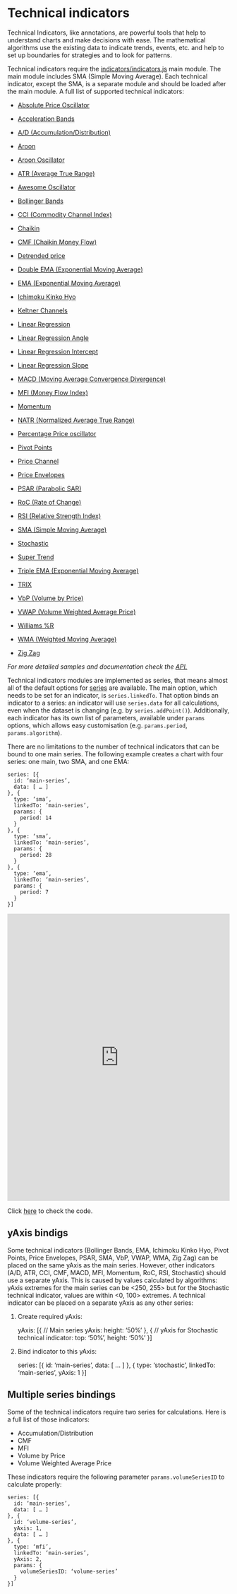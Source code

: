 Technical indicators
===

Technical Indicators, like annotations, are powerful tools that help to understand charts and make decisions with ease. The mathematical algorithms use the existing data to indicate trends, events, etc. and help to set up boundaries for strategies and to look for patterns.

Technical indicators require the [indicators/indicators.js](https://code.highcharts.com/stock/indicators/indicators.js) main module. The main module includes SMA (Simple Moving Average). Each technical indicator, except the SMA, is a separate module and should be loaded after the main module. A full list of supported technical indicators:

*   [Absolute Price Oscillator](http://jsfiddle.net/gh/get/library/pure/highcharts/highcharts/tree/master/samples/stock/indicators/apo/)
    
*   [Acceleration Bands](http://jsfiddle.net/gh/get/library/pure/highcharts/highcharts/tree/master/samples/stock/indicators/acceleration-bands/)
    
*   [A/D (Accumulation/Distribution)](http://jsfiddle.net/gh/get/library/pure/highcharts/highcharts/tree/master/samples/stock/indicators/accumulation-distribution/)
    
*   [Aroon](http://jsfiddle.net/gh/get/library/pure/highcharts/highcharts/tree/master/samples/stock/indicators/aroon/)
    
*   [Aroon Oscillator](http://jsfiddle.net/gh/get/library/pure/highcharts/highcharts/tree/master/samples/stock/indicators/aroon-oscillator/)
    
*   [ATR (Average True Range)](http://jsfiddle.net/gh/get/library/pure/highcharts/highcharts/tree/master/samples/stock/indicators/atr/)
    
*   [Awesome Oscillator](http://jsfiddle.net/gh/get/library/pure/highcharts/highcharts/tree/master/samples/stock/indicators/ao/)
    
*   [Bollinger Bands](http://jsfiddle.net/gh/get/library/pure/highcharts/highcharts/tree/master/samples/stock/indicators/bollinger-bands/)
    
*   [CCI (Commodity Channel Index)](http://jsfiddle.net/gh/get/library/pure/highcharts/highcharts/tree/master/samples/stock/indicators/cci/)
    
*   [Chaikin](http://jsfiddle.net/gh/get/library/pure/highcharts/highcharts/tree/master/samples/stock/indicators/chaikin/)
    
*   [CMF (Chaikin Money Flow)](http://jsfiddle.net/gh/get/library/pure/highcharts/highcharts/tree/master/samples/stock/indicators/cmf/)
    
*   [Detrended price](http://jsfiddle.net/gh/get/library/pure/highcharts/highcharts/tree/master/samples/stock/indicators/dpo/)
    
*   [Double EMA (Exponential Moving Average)](http://jsfiddle.net/gh/get/library/pure/highcharts/highcharts/tree/master/samples/stock/indicators/dema/)
    
*   [EMA (Exponential Moving Average)](http://jsfiddle.net/gh/get/library/pure/highcharts/highcharts/tree/master/samples/stock/indicators/ema/)
    
*   [Ichimoku Kinko Hyo](http://jsfiddle.net/gh/get/library/pure/highcharts/highcharts/tree/master/samples/stock/indicators/ichimoku-kinko-hyo/)
    
*   [Keltner Channels](http://jsfiddle.net/gh/get/library/pure/highcharts/highcharts/tree/master/samples/stock/indicators/keltner-channels/)
    
*   [Linear Regression](http://jsfiddle.net/gh/get/library/pure/highcharts/highcharts/tree/master/samples/stock/indicators/linear-regression/)
    
*   [Linear Regression Angle](http://jsfiddle.net/gh/get/library/pure/highcharts/highcharts/tree/master/samples/stock/indicators/linear-regression-angle/)
    
*   [Linear Regression Intercept](http://jsfiddle.net/gh/get/library/pure/highcharts/highcharts/tree/master/samples/stock/indicators/linear-regression-intercept/)
    
*   [Linear Regression Slope](http://jsfiddle.net/gh/get/library/pure/highcharts/highcharts/tree/master/samples/stock/indicators/linear-regression-slope/)
    
*   [MACD (Moving Average Convergence Divergence)](http://jsfiddle.net/gh/get/library/pure/highcharts/highcharts/tree/master/samples/stock/indicators/macd/)
    
*   [MFI (Money Flow Index)](http://jsfiddle.net/gh/get/library/pure/highcharts/highcharts/tree/master/samples/stock/indicators/mfi/)
    
*   [Momentum](http://jsfiddle.net/gh/get/library/pure/highcharts/highcharts/tree/master/samples/stock/indicators/momentum/)
    
*   [NATR (Normalized Average True Range)](http://jsfiddle.net/gh/get/library/pure/highcharts/highcharts/tree/master/samples/stock/indicators/natr/)
    
*   [Percentage Price oscillator](http://jsfiddle.net/gh/get/library/pure/highcharts/highcharts/tree/master/samples/stock/indicators/ppo/)
    
*   [Pivot Points](http://jsfiddle.net/gh/get/library/pure/highcharts/highcharts/tree/master/samples/stock/indicators/pivot-points/)
    
*   [Price Channel](http://jsfiddle.net/gh/get/library/pure/highcharts/highcharts/tree/master/samples/stock/indicators/price-channel/)
    
*   [Price Envelopes](http://jsfiddle.net/gh/get/library/pure/highcharts/highcharts/tree/master/samples/stock/indicators/price-envelopes/)
    
*   [PSAR (Parabolic SAR)](http://jsfiddle.net/gh/get/library/pure/highcharts/highcharts/tree/master/samples/stock/indicators/psar/)
    
*   [RoC (Rate of Change)](http://jsfiddle.net/gh/get/library/pure/highcharts/highcharts/tree/master/samples/stock/indicators/roc/)
    
*   [RSI (Relative Strength Index)](http://jsfiddle.net/gh/get/library/pure/highcharts/highcharts/tree/master/samples/stock/indicators/rsi/)
    
*   [SMA (Simple Moving Average)](http://jsfiddle.net/gh/get/library/pure/highcharts/highcharts/tree/master/samples/stock/indicators/sma/)
    
*   [Stochastic](http://jsfiddle.net/gh/get/library/pure/highcharts/highcharts/tree/master/samples/stock/indicators/stochastic/)
    
*   [Super Trend](http://jsfiddle.net/gh/get/library/pure/highcharts/highcharts/tree/master/samples/stock/indicators/supertrend/)
    
*   [Triple EMA (Exponential Moving Average)](http://jsfiddle.net/gh/get/library/pure/highcharts/highcharts/tree/master/samples/stock/indicators/tema/)
    
*   [TRIX](http://jsfiddle.net/gh/get/library/pure/highcharts/highcharts/tree/master/samples/stock/indicators/trix/)
    
*   [VbP (Volume by Price)](http://jsfiddle.net/gh/get/library/pure/highcharts/highcharts/tree/master/samples/stock/indicators/volume-by-price/)
    
*   [VWAP (Volume Weighted Average Price)](http://jsfiddle.net/gh/get/library/pure/highcharts/highcharts/tree/master/samples/stock/indicators/vwap/)
    
*   [Williams %R](http://jsfiddle.net/gh/get/library/pure/highcharts/highcharts/tree/master/samples/stock/indicators/williams-r/)
    
*   [WMA (Weighted Moving Average)](http://jsfiddle.net/gh/get/library/pure/highcharts/highcharts/tree/master/samples/stock/indicators/wma/)
    
*   [Zig Zag](http://jsfiddle.net/gh/get/library/pure/highcharts/highcharts/tree/master/samples/stock/indicators/zigzag/)
    

_For more detailed samples and documentation check the [API.](https://api.highcharts.com/highstock/plotOptions.sma)_

Technical indicators modules are implemented as series, that means almost all of the default options for [series](https://www.highcharts.com/docs/chart-concepts/series) are available. The main option, which needs to be set for an indicator, is `series.linkedTo`. That option binds an indicator to a series: an indicator will use `series.data` for all calculations, even when the dataset is changing (e.g. by `series.addPoint()`). Additionally, each indicator has its own list of parameters, available under `params` options, which allows easy customisation (e.g. `params.period`, `params.algorithm`).

There are no limitations to the number of technical indicators that can be bound to one main series. The following example creates a chart with four series: one main, two SMA, and one EMA:

    
    series: [{
      id: ‘main-series’,
      data: [ … ]
    }, {
      type: ‘sma’,
      linkedTo: ‘main-series’,
      params: {
        period: 14
      }
    }, {
      type: ‘sma’,
      linkedTo: ‘main-series’,
      params: {
        period: 28
      }
    }, {
      type: ‘ema’,
      linkedTo: ‘main-series’,
      params: {
        period: 7
      }
    }]
    

<iframe style="width: 100%; height: 650px; border: none;" src=https://www.highcharts.com/samples/embed/stock/demo/macd-pivot-points allow="fullscreen"></iframe>

Click [here](http://jsfiddle.net/gh/get/library/pure/highcharts/highcharts/tree/master/samples/stock/demo/macd-pivot-points) to check the code.

yAxis bindigs
-------------

Some technical indicators (Bollinger Bands, EMA, Ichimoku Kinko Hyo, Pivot Points, Price Envelopes, PSAR, SMA, VbP, VWAP, WMA, Zig Zag) can be placed on the same yAxis as the main series. However, other indicators (A/D, ATR, CCI, CMF, MACD, MFI, Momentum, RoC, RSI, Stochastic) should use a separate yAxis. This is caused by values calculated by algorithms: yAxis extremes for the main series can be <250, 255> but for the Stochastic technical indicator, values are within <0, 100> extremes. A technical indicator can be placed on a separate yAxis as any other series:

1. Create required yAxis:

    
    yAxis: [{
      // Main series yAxis:
      height: ‘50%’
    }, {
      // yAxis for Stochastic technical indicator:
      top: ‘50%’,
      height: ‘50%’
    }]
    

2. Bind indicator to this yAxis:

    
    series: [{
      id: ‘main-series’,
      data: [ … ]
    }, {
      type: ‘stochastic’,
      linkedTo: ‘main-series’,
      yAxis: 1
    }]
    

Multiple series bindings
------------------------

Some of the technical indicators require two series for calculations. Here is a full list of those indicators:

*   Accumulation/Distribution
*   CMF
*   MFI
*   Volume by Price
*   Volume Weighted Average Price

These indicators require the following parameter `params.volumeSeriesID` to calculate properly:

    
    series: [{
      id: ‘main-series’,
      data: [ … ]
    }, {
      id: ‘volume-series’,
      yAxis: 1,
      data: [ … ]
    }, {
      type: ‘mfi’,
      linkedTo: ‘main-series’,
      yAxis: 2,
      params: {
        volumeSeriesID: ‘volume-series’
      }
    }]
